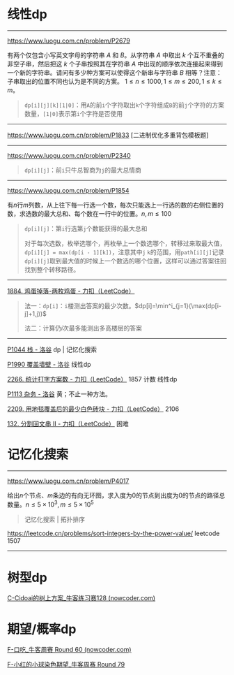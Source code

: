 # 线性dp

---

https://www.luogu.com.cn/problem/P2679

有两个仅包含小写英文字母的字符串 $A$ 和 $B$。从字符串 $A$ 中取出 $k$ 个互不重叠的非空子串，然后把这 $k$ 个子串按照其在字符串 $A$ 中出现的顺序依次连接起来得到一个新的字符串。请问有多少种方案可以使得这个新串与字符串 $B$ 相等？注意：子串取出的位置不同也认为是不同的方案。
$1≤n≤1000,1≤m≤200,1≤k≤m$。

> `dp[i][j][k][1|0]`：用`A`的前`i`个字符取出`k`个字符组成`B`的前`j`个字符的方案数量，`[1|0]`表示第`i`个字符是否使用

---

https://www.luogu.com.cn/problem/P1833 [二进制优化多重背包模板题] 

---

https://www.luogu.com.cn/problem/P2340

> `dp[i][j]`：前`i`只牛总智商为`j`的最大总情商

---

https://www.luogu.com.cn/problem/P1854

有$n$行$m$列数，从上往下每一行选一个数，每次只能选上一行选的数的右侧位置的数，求选数的最大总和、每个数在一行中的位置。$n,m\le100$

> `dp[i][j]`：第`i`行选第`j`个数能获得的最大总和
>
> 对于每次选数，枚举选哪个，再枚举上一个数选哪个，转移过来取最大值，`dp[i][j] = max(dp[i - 1][k])`，注意其中`j` `k`的范围，用`path[i][j]`记录`dp[i][j]`取到最大值的时候上一个数选的哪个位置，这样可以通过答案往回找到整个转移路径。

---

[1884. 鸡蛋掉落-两枚鸡蛋 - 力扣（LeetCode）](https://leetcode.cn/problems/egg-drop-with-2-eggs-and-n-floors/description/)

> 法一：`dp[i]`：`i`楼测出答案的最少次数。$dp[i]=\min^i_{j=1}(\max(dp[i-j]+1,j))$
>
> 法二：计算仍$i$次最多能测出多高楼层的答案

---

[P1044  栈 - 洛谷](https://www.luogu.com.cn/problem/P1044)  dp | 记忆化搜索

[P1990 覆盖墙壁 - 洛谷](https://www.luogu.com.cn/problem/P1990)  线性dp

[2266. 统计打字方案数 - 力扣（LeetCode）](https://leetcode.cn/problems/count-number-of-texts/description/) 1857 计数 线性dp

[P1113 杂务 - 洛谷](https://www.luogu.com.cn/problem/P1113) 黄；不止一种方法。

[2209. 用地毯覆盖后的最少白色砖块 - 力扣（LeetCode）](https://leetcode.cn/problems/minimum-white-tiles-after-covering-with-carpets/description/) 2106

[132. 分割回文串 II - 力扣（LeetCode）](https://leetcode.cn/problems/palindrome-partitioning-ii/description/) 困难

# 记忆化搜索

---

https://www.luogu.com.cn/problem/P4017

给出$n$个节点、$m$条边的有向无环图，求入度为0的节点到出度为0的节点的路径总数量。$n\le5\times10^3,m\le5\times10^5$

> 记忆化搜索 | 拓扑排序

https://leetcode.cn/problems/sort-integers-by-the-power-value/	leetcode 1507

---

# 树型dp

[C-Cidoai的树上方案_牛客练习赛128 (nowcoder.com)](https://ac.nowcoder.com/acm/contest/88880/C)

# 期望/概率dp

[F-口吃_牛客周赛 Round 60 (nowcoder.com)](https://ac.nowcoder.com/acm/contest/90070/F)

[F-小红的小球染色期望_牛客周赛 Round 79](https://ac.nowcoder.com/acm/contest/100902/F)
